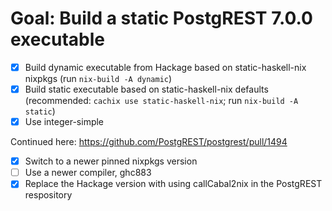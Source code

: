 # Goal: Build a static PostgREST 7.0.0 executable

* [x] Build dynamic executable from Hackage based on static-haskell-nix nixpkgs
  (run `nix-build -A dynamic`)
* [x] Build static executable based on static-haskell-nix defaults
  (recommended: `cachix use static-haskell-nix`; run `nix-build -A static`)
* [x] Use integer-simple

Continued here: https://github.com/PostgREST/postgrest/pull/1494

* [x] Switch to a newer pinned nixpkgs version
* [ ] Use a newer compiler, ghc883
* [x] Replace the Hackage version with using callCabal2nix in the PostgREST
  respository
